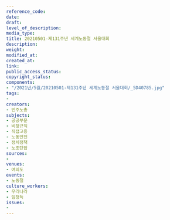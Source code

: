 ```yaml
---
reference_code: 
date: 
draft: 
level_of_description: 
media_type: 
title: 20210501-제131주년 세계노동절 서울대회
description: 
weight: 
modified_at: 
created_at: 
link: 
public_access_status: 
copyright_status: 
components:
- "/2021년/5월/20210501-제131주년 세계노동절 서울대회/_5D40785.jpg"
tags:
- 
creators:
- 민주노총
subjects:
- 공공부문
- 비정규직
- 직접고용
- 노동안전
- 정치정책
- 노조탄압
sources:
- 
venues:
- 여의도
events:
- 노동절
culture_workers:
- 우리나라
- 임정득
issues:
- 
---
```

